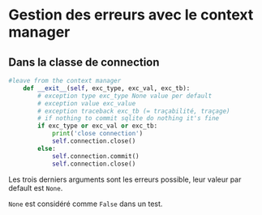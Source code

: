 # Gestion des erreurs avec le context manager

## Dans la classe de connection

```python
#leave from the context manager
    def __exit__(self, exc_type, exc_val, exc_tb):
        # exception type exc_type None value per default
        # exception value exc_value
        # exception traceback exc_tb (= traçabilité, traçage)
        # if nothing to commit sqlite do nothing it's fine
        if exc_type or exc_val or exc_tb:
            print('close connection')
            self.connection.close()
        else:
            self.connection.commit()
            self.connection.close()
```

Les trois derniers arguments sont les erreurs possible, leur valeur par default est `None`.

`None` est considéré comme `False` dans un test.

